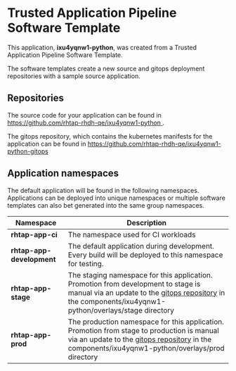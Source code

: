 # Trusted Application Pipeline Software Template

This application, **ixu4yqnw1-python**, was created from a Trusted Application Pipeline Software Template.

The software templates create a new source and gitops deployment repositories with a sample source application. 

## Repositories

The source code for your application can be found in [https://github.com/rhtap-rhdh-qe/ixu4yqnw1-python ](https://github.com/rhtap-rhdh-qe/ixu4yqnw1-python ).
 
The gitops repository, which contains the kubernetes manifests for the application can be found in 
[https://github.com/rhtap-rhdh-qe/ixu4yqnw1-python-gitops ](https://github.com/rhtap-rhdh-qe/ixu4yqnw1-python-gitops ) 

## Application namespaces 

The default application will be found in the following namespaces. Applications can be deployed into unique namespaces or multiple software templates can also bet generated into the same group namespaces.  

|  Namespace   |  Description   |  
| -------- | -------- |
| **rhtap-app-ci** | The namespace used for CI workloads |
| **rhtap-app-development** | The default application during development. Every build will be deployed to this namespace for testing. |
| **rhtap-app-stage** | The staging namespace for this application. Promotion from development to stage is manual via an update to the [gitops repository](https://github.com/rhtap-rhdh-qe/ixu4yqnw1-python-gitops ) in the components/ixu4yqnw1-python/overlays/stage directory |
| **rhtap-app-prod** | The production namespace for this application. Promotion from stage to production is manual via an update to the [gitops repository](https://github.com/rhtap-rhdh-qe/ixu4yqnw1-python-gitops ) in the components/ixu4yqnw1-python/overlays/prod directory |